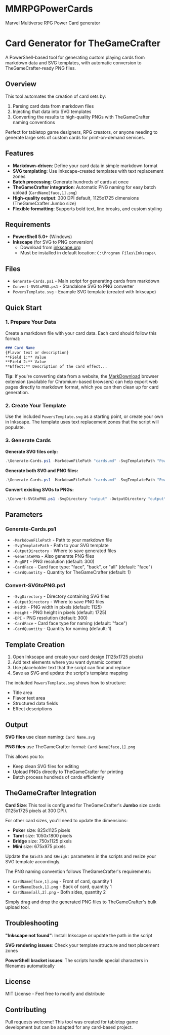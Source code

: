 # MMRPGPowerCards
Marvel Multiverse RPG Power Card generator

# Card Generator for TheGameCrafter

A PowerShell-based tool for generating custom playing cards from markdown data and SVG templates, with automatic conversion to TheGameCrafter-ready PNG files.

## Overview

This tool automates the creation of card sets by:
1. Parsing card data from markdown files
2. Injecting that data into SVG templates
3. Converting the results to high-quality PNGs with TheGameCrafter naming conventions

Perfect for tabletop game designers, RPG creators, or anyone needing to generate large sets of custom cards for print-on-demand services.

## Features

- **Markdown-driven**: Define your card data in simple markdown format
- **SVG templating**: Use Inkscape-created templates with text replacement zones
- **Batch processing**: Generate hundreds of cards at once
- **TheGameCrafter integration**: Automatic PNG naming for easy batch upload (`CardName[face,1].png`)
- **High-quality output**: 300 DPI default, 1125x1725 dimensions (TheGameCrafter Jumbo size)
- **Flexible formatting**: Supports bold text, line breaks, and custom styling

## Requirements

- **PowerShell 5.0+** (Windows)
- **Inkscape** (for SVG to PNG conversion)
  - Download from [inkscape.org](https://inkscape.org/)
  - Must be installed in default location: `C:\Program Files\Inkscape\`

## Files

- `Generate-Cards.ps1` - Main script for generating cards from markdown
- `Convert-SVGtoPNG.ps1` - Standalone SVG to PNG converter
- `PowersTemplate.svg` - Example SVG template (created with Inkscape)

## Quick Start

### 1. Prepare Your Data
Create a markdown file with your card data. Each card should follow this format:

```markdown
### Card Name
{Flavor text or description}
**Field 1:** Value
**Field 2:** Value
**Effect:** Description of the card effect...
```

**Tip**: If you're converting data from a website, the [MarkDownload](https://github.com/deathau/markdownload) browser extension (available for Chromium-based browsers) can help export web pages directly to markdown format, which you can then clean up for card generation.

### 2. Create Your Template
Use the included `PowersTemplate.svg` as a starting point, or create your own in Inkscape. The template uses text replacement zones that the script will populate.

### 3. Generate Cards

**Generate SVG files only:**
```powershell
.\Generate-Cards.ps1 -MarkdownFilePath "cards.md" -SvgTemplatePath "PowersTemplate.svg" -OutputDirectory "output"
```

**Generate both SVG and PNG files:**
```powershell
.\Generate-Cards.ps1 -MarkdownFilePath "cards.md" -SvgTemplatePath "PowersTemplate.svg" -OutputDirectory "output" -GeneratePNG
```

**Convert existing SVGs to PNGs:**
```powershell
.\Convert-SVGtoPNG.ps1 -SvgDirectory "output" -OutputDirectory "output\PNG"
```

## Parameters

### Generate-Cards.ps1
- `-MarkdownFilePath` - Path to your markdown file
- `-SvgTemplatePath` - Path to your SVG template
- `-OutputDirectory` - Where to save generated files
- `-GeneratePNG` - Also generate PNG files
- `-PngDPI` - PNG resolution (default: 300)
- `-CardFace` - Card face type: "face", "back", or "all" (default: "face")
- `-CardQuantity` - Quantity for TheGameCrafter (default: 1)

### Convert-SVGtoPNG.ps1
- `-SvgDirectory` - Directory containing SVG files
- `-OutputDirectory` - Where to save PNG files
- `-Width` - PNG width in pixels (default: 1125)
- `-Height` - PNG height in pixels (default: 1725)
- `-DPI` - PNG resolution (default: 300)
- `-CardFace` - Card face type for naming (default: "face")
- `-CardQuantity` - Quantity for naming (default: 1)

## Template Creation

1. Open Inkscape and create your card design (1125x1725 pixels)
2. Add text elements where you want dynamic content
3. Use placeholder text that the script can find and replace
4. Save as SVG and update the script's template mapping

The included `PowersTemplate.svg` shows how to structure:
- Title area
- Flavor text area  
- Structured data fields
- Effect descriptions

## Output

**SVG files** use clean naming: `Card Name.svg`

**PNG files** use TheGameCrafter format: `Card Name[face,1].png`

This allows you to:
- Keep clean SVG files for editing
- Upload PNGs directly to TheGameCrafter for printing
- Batch process hundreds of cards efficiently

## TheGameCrafter Integration

**Card Size**: This tool is configured for TheGameCrafter's **Jumbo** size cards (1125x1725 pixels at 300 DPI). 

For other card sizes, you'll need to update the dimensions:
- **Poker** size: 825x1125 pixels
- **Tarot** size: 1050x1800 pixels  
- **Bridge** size: 750x1125 pixels
- **Mini** size: 675x975 pixels

Update the `$Width` and `$Height` parameters in the scripts and resize your SVG template accordingly.

The PNG naming convention follows TheGameCrafter's requirements:
- `CardName[face,1].png` - Front of card, quantity 1
- `CardName[back,1].png` - Back of card, quantity 1  
- `CardName[all,2].png` - Both sides, quantity 2

Simply drag and drop the generated PNG files to TheGameCrafter's bulk upload tool.

## Troubleshooting

**"Inkscape not found"**: Install Inkscape or update the path in the script

**SVG rendering issues**: Check your template structure and text placement zones

**PowerShell bracket issues**: The scripts handle special characters in filenames automatically

## License

MIT License - Feel free to modify and distribute

## Contributing

Pull requests welcome! This tool was created for tabletop game development but can be adapted for any card-based project.
